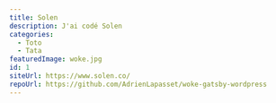 ```yaml
---
title: Solen
description: J'ai codé Solen
categories: 
  - Toto
  - Tata
featuredImage: woke.jpg
id: 1
siteUrl: https://www.solen.co/
repoUrl: https://github.com/AdrienLapasset/woke-gatsby-wordpress
---
```

